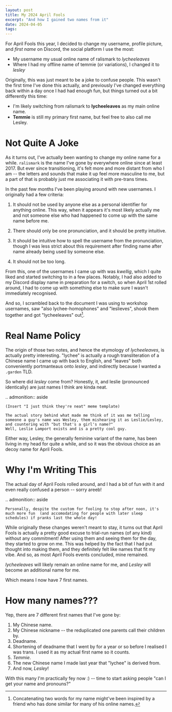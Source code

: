 ```yaml
---
layout: post
title: My 2024 April Fools
excerpt: "And how I gained two names from it"
date: 2024-04-05
tags:
---
```


For April Fools this year, I decided to change my username, profile picture, and _first name_  on Discord, the social platform I use the most:

- My username my usual online name of ralismark to _lycheeleaves_
- Where I had my offline name of temmie (or variations), I changed it to _lesley_

Originally, this was just meant to be a joke to confuse people.
This wasn't the first time I've done this actually, and previously I've changed everything back within a day once I had had enough fun, but things turned out a bit differently this time:

- I'm likely switching from ralismark to **lycheeleaves** as my main online name.
- **Temmie** is still my primary first name, but feel free to also call me Lesley.

# Not Quite A Joke

As it turns out, I've actually been wanting to change my online name for a while.
`ralismark` is the name I've gone by everywhere online since at least 2017.
But ever since transitioning, it's felt more and more distant from who I am -- the letters and sounds that make it up feel more masculine to me, but a part of that is probably just me associating it with pre-trans times.

In the past few months I've been playing around with new usernames.
I originally had a few criteria:

1. It should not be used by anyone else as a personal identifier for anything online.
	This way, when it appears it's most likely actually me and not someone else who had happened to come up with the same name before me.

2. There should only be one pronunciation, and it should be pretty intuitive.

3. It should be intuitive how to spell the username from the pronunciation, though I was less strict about this requirement after finding name after name already being used by someone else.

3. It should not be too long.

From this, one of the usernames I came up with was _kwellig_, which I quite liked and started switching to in a few places.
Notably, I had also added to my Discord display name in preparation for a switch, so when April 1st rolled around, I had to come up with something else to make sure I wasn't immediately recognised.

And so, I scrambled back to the document I was using to workshop usernames, saw "also lychee-homophones" and "leslieves", shook them together and got "lycheeleaves" out[^two-words].

[^two-words]: Concatenating two words for my name might've been inspired by a friend who has done similar for many of his online names.

# Real Name Policy

The origin of those two notes, and hence the etymology of _lycheeleaves_, is actually pretty interesting.
"lychee" is actually a rough transliteration of a Chinese name I came up with back to English, and "leaves" both conveniently portmanteaus onto _lesley_, and indirectly because I wanted a `.garden` TLD.

So where did _lesley_ come from?
Honestly, it, and leslie (pronounced identically) are just names I think are kinda neat.

.. admonition:: aside

	(Insert "I just think they're neat" meme template)

	The actual story behind what made me think of it was me telling someone a guy's name was Wesley, them mishearing it as Leslie/Lesley, and countering with "but that's a girl's name?"
	Well, Leslie Lamport exists and is a pretty cool guy.

Either way, Lesley, the generally feminine variant of the name, has been living in my head for quite a while, and so it was the obvious choice as an decoy name for April Fools.

# Why I'm Writing This

The actual day of April Fools rolled around, and I had a bit of fun with it and even really confused a person -- sorry areeb!

.. admonition:: aside

	Personally, despite the custom for fooling to stop after noon, it's much more fun  (and accomodating for people with later sleep schedules) if pranks last the whole day!

While originally these changes weren't meant to stay, it turns out that April Fools is actually a pretty good excuse to trial-run names (of any kind) without any commitment!
After using them and seeing them for the day, they started to grow on me.
This was helped by the fact that I had put thought into making them, and they definitely felt like names that fit my vibe.
And so, as most April Fools events concluded, mine remained.

_lycheeleaves_ will likely remain an online name for me, and _Lesley_ will become an additional name for me.

Which means I now have 7 first names.

# How many names???

Yep, there are 7 different first names that I've gone by:

1. My Chinese name.
2. My Chinese nickname -- the reduplicated one parents call their children by.
3. Deadname.
4. Shortening of deadname that I went by for a year or so before I realised I was trans.
	I used it as my actual first name so it counts.
5. _Temmie_.
6. The new Chinese name I made last year that "lychee" is derived from.
7. And now, _Lesley_!

With this many I'm practically fey now :) -- time to start asking people "can I get your name and pronouns?"
